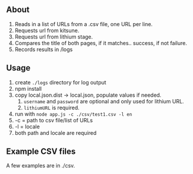 ## About

1. Reads in a list of URLs from a .csv file, one URL per line.
1. Requests url from kitsune.
1. Requests url from lithium stage.
1. Compares the title of both pages, if it matches.. success, if not failure.
1. Records results in /logs

## Usage

1. create `./logs` directory for log output
1. npm install
1. copy local.json.dist -> local.json, populate values if needed.
	1. `username` and `password` are optional and only used for lithium URL.
	1. `lithiumURL` is required.
1. run with `node app.js -c ./csv/test1.csv -l en`
1. -c = path to csv file/list of URLs
1. -l = locale
1. both path and locale are required

## Example CSV files

A few examples are in ./csv.